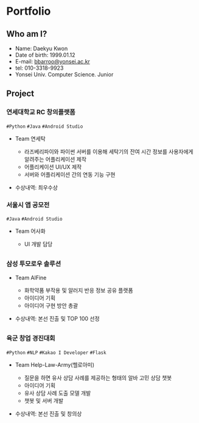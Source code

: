 # Portfolio
## Who am I?
* Name: Daekyu Kwon
* Date of birth: 1999.01.12
* E-mail: bbarroo@yonsei.ac.kr
* tel: 010-3318-9923
* Yonsei Univ. Computer Science. Junior

## Project

### 연세대학교 RC 창의플랫폼
`#Python` `#Java` `#Android Studio`

- Team 연세탁

  * 라즈베리파이와 파이썬 서버를 이용해 세탁기의 잔여 시간 정보를  사용자에게 알려주는 어플리케이션 제작
  * 어플리케이션 UI/UX 제작
  * 서버와 어플리케이션 간의 연동 기능 구현

* 수상내역: 최우수상

### 서울시 앱 공모전
`#Java` `#Android Studio`

- Team 어사화

  * UI 개발 담당
  
##

### 삼성 투모로우 솔루션

- Team AlFine

  * 화학약품 부작용 및 알러지 반응 정보 공유 플랫폼
  * 아이디어 기획
  * 아이디어 구현 방안 총괄

- 수상내역: 본선 진출 및 TOP 100 선정

##

### 육군 창업 경진대회
`#Python` `#NLP` `#Kakao I Developer` `#Flask`

- Team Help-Law-Army(헬로아미)

  * 질문을 하면 유사 상담 사례를 제공하는 형태의 알바 고민 상담 챗봇
  * 아이디어 기획
  * 유사 상담 사례 도출 모델 개발
  * 챗봇 및 서버 개발
 
- 수상내역: 본선 진출 및 창의상

##
  

